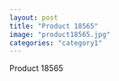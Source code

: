 ```yaml
---
layout: post
title: "Product 18565"
image: "product18565.jpg"
categories: "category1"
---
```

Product 18565
